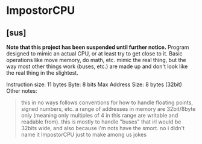 # ImpostorCPU
## [sus]

**Note that this project has been suspended until further notice.**
Program designed to mimic an actual CPU, or at least try to get close to it. Basic operations like move memory, do math, etc. mimic the real thing, but the way most other things work (buses, etc.) are made up and don't look like the real thing in the slightest.

Instruction size: 11 bytes
Byte: 8 bits
Max Address Size: 8 bytes (32bit)
Other notes:
> this in no ways follows conventions for how to handle floating points, signed numbers, etc. 
> a range of addresses in memory are 32bit/8byte only (meaning only multiples of 4 in this range are writable and readable from). this is mostly to handle "buses" that irl would be 32bits wide, and also because i'm nots have the smort.
> no i didn't name it ImpostorCPU just to make among us jokes